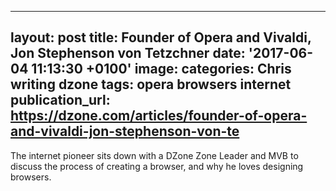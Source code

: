   - --
layout: post
title: Founder of Opera and Vivaldi, Jon Stephenson von Tetzchner
date: '2017-06-04 11:13:30 +0100'
image:
categories: Chris writing dzone
tags: opera browsers internet
publication_url: https://dzone.com/articles/founder-of-opera-and-vivaldi-jon-stephenson-von-te
---

The internet pioneer sits down with a DZone Zone Leader and MVB to discuss the process of creating a browser, and why he loves designing browsers.
